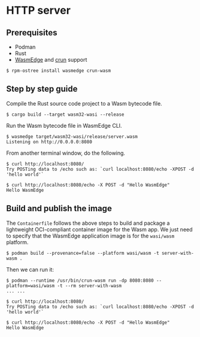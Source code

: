 # HTTP server

## Prerequisites

- Podman
- Rust
- [WasmEdge](https://wasmedge.org/) and [crun](https://github.com/containers/crun) support
```
$ rpm-ostree install wasmedge crun-wasm
```

## Step by step guide

Compile the Rust source code project to a Wasm bytecode file.

```
$ cargo build --target wasm32-wasi --release
```

Run the Wasm bytecode file in WasmEdge CLI.

```
$ wasmedge target/wasm32-wasi/release/server.wasm
Listening on http://0.0.0.0:8080
```

From another terminal window, do the following.

```
$ curl http://localhost:8080/
Try POSTing data to /echo such as: `curl localhost:8080/echo -XPOST -d 'hello world'`

$ curl http://localhost:8080/echo -X POST -d "Hello WasmEdge"
Hello WasmEdge
```

## Build and publish the image

The `Containerfile` follows the above steps to build and package a lightweight OCI-compliant container image for the Wasm app.
We just need to specify that the WasmEdge application image is for the `wasi/wasm` platform.

```
$ podman build --provenance=false --platform wasi/wasm -t server-with-wasm .
```

Then we can run it:
```
$ podman --runtime /usr/bin/crun-wasm run -dp 8080:8080 --platform=wasi/wasm -t --rm server-with-wasm
... ...

$ curl http://localhost:8080/
Try POSTing data to /echo such as: `curl localhost:8080/echo -XPOST -d 'hello world'`

$ curl http://localhost:8080/echo -X POST -d "Hello WasmEdge"
Hello WasmEdge
```

